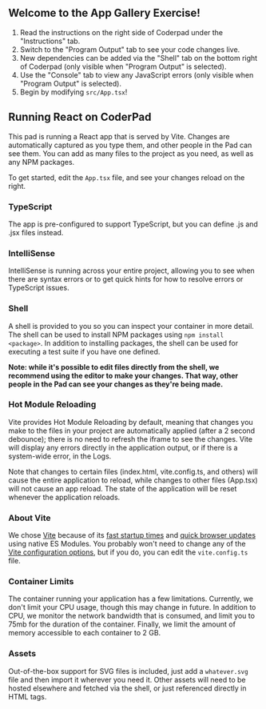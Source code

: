 ## Welcome to the App Gallery Exercise!

1. Read the instructions on the right side of Coderpad under the "Instructions" tab.
2. Switch to the "Program Output" tab to see your code changes live.
3. New dependencies can be added via the "Shell" tab on the bottom right of Coderpad (only visible when "Program Output" is selected).
4. Use the "Console" tab to view any JavaScript errors (only visible when "Program Output" is selected).
5. Begin by modifying `src/App.tsx`!

## Running React on CoderPad

This pad is running a React app that is served by Vite.  Changes are automatically captured as you type them, and other people in the Pad can see them.  You can add as many files to the project as you need, as well as any NPM packages.

To get started, edit the `App.tsx` file, and see your changes reload on the right.

### TypeScript

The app is pre-configured to support TypeScript, but you can define .js and .jsx files instead.

### IntelliSense

IntelliSense is running across your entire project, allowing you to see when there are syntax errors or to get quick hints for how to resolve errors or TypeScript issues.

### Shell

A shell is provided to you so you can inspect your container in more detail.  The shell can be used to install NPM packages using `npm install <package>`.  In addition to installing packages, the shell can be used for executing a test suite if you have one defined.

**Note: while it's possible to edit files directly from the shell, we recommend using the editor to make your changes.  That way, other people in the Pad can see your changes as they're being made.**

### Hot Module Reloading

Vite provides Hot Module Reloading by default, meaning that changes you make to the files in your project are automatically applied (after a 2 second debounce); there is no need to refresh the iframe to see the changes.  Vite will display any errors directly in the application output, or if there is a system-wide error, in the Logs.

Note that changes to certain files (index.html, vite.config.ts, and others) will cause the entire application to reload, while changes to other files (App.tsx) will not cause an app reload. The state of the application will be reset whenever the application reloads.

### About Vite

We chose [Vite](https://vitejs.dev) because of its [fast startup times](​​https://vitejs.dev/guide/why.html#slow-server-start) and [quick browser updates](https://vitejs.dev/guide/why.html#slow-updates) using native ES Modules.  You probably won't need to change any of the [Vite configuration options](https://vitejs.dev/config/), but if you do, you can edit the `vite.config.ts` file.

### Container Limits

The container running your application has a few limitations.  Currently, we don't limit your CPU usage, though this may change in future.  In addition to CPU, we monitor the network bandwidth that is consumed, and limit you to 75mb for the duration of the container.  Finally, we limit the amount of memory accessible to each container to 2 GB.

### Assets

Out-of-the-box support for SVG files is included, just add a `whatever.svg` file and then import it wherever you need it.  Other assets will need to be hosted elsewhere and fetched via the shell, or just referenced directly in HTML tags.
